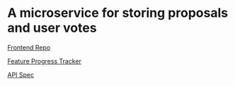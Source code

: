 # A microservice for storing proposals and user votes

[Frontend Repo](https://github.com/tulsawebdevs/website/)

[Feature Progress Tracker](https://github.com/tulsawebdevs/website/issues/91)

[API Spec](https://gist.github.com/helmturner/8cd1f67d54506f03f7e95e8c28bbf519)
